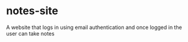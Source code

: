 # notes-site
A website that logs in using email authentication and once logged in the user can take notes
